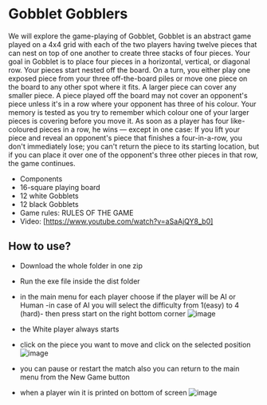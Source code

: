 # Gobblet Gobblers
We will explore the game-playing of Gobblet, Gobblet is an abstract game
played on a 4x4 grid with each of the two players having twelve pieces that can nest on
top of one another to create three stacks of four pieces.
Your goal in Gobblet is to place four pieces in a horizontal, vertical, or diagonal
row. Your pieces start nested off the board. On a turn, you either play one exposed
piece from your three off-the-board piles or move one piece on the board to any other
spot where it fits. A larger piece can cover any smaller piece. A piece
played off the board may not cover an opponent's piece unless it's in a row
where your opponent has three of his colour.
Your memory is tested as you try to remember which colour one of your larger pieces is
covering before you move it. As soon as a player has four like-coloured pieces in a row,
he wins — except in one case: If you lift your piece and reveal an opponent's piece that
finishes a four-in-a-row, you don't immediately lose; you can't return the piece to its
starting location, but if you can place it over one of the opponent's three other pieces in
that row, the game continues.
- Components
- 16-square playing board
- 12 white Gobblets
- 12 black Gobblets
- Game rules: RULES OF THE GAME
- Video: [https://www.youtube.com/watch?v=aSaAjQY8_b0]
## How to use?
-  Download the whole folder in one zip
-  Run the exe file inside the dist folder
-  in the main menu for each player choose if the player will be  AI or Human -in case of AI you will select the difficulty from 1(easy) to 4 (hard)- then press start on the right bottom corner
  ![image](https://github.com/zainbmaged/AI-project/assets/101899558/adee6781-992d-4f3f-91bf-df9f1919eb56)

-   the White player always starts
-   click on the piece you want to move and click on the selected position
  ![image](https://github.com/zainbmaged/AI-project/assets/101899558/df6c720e-f8bb-46f9-91a3-d9608ba64ff0)

-   you can pause or restart the match also you can return to the main menu from the New Game button
-   when a player win it is printed on bottom of screen
![image](https://github.com/zainbmaged/AI-project/assets/101899558/f713a53a-d61c-46b4-846e-fa7f4f25d737)

